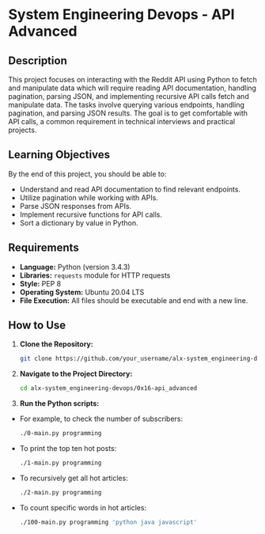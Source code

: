 # System Engineering Devops - API Advanced

## Description

This project focuses on interacting with the Reddit API using Python to fetch and manipulate data which will require reading API documentation, handling pagination, parsing JSON, and implementing recursive API calls fetch and manipulate data. The tasks involve querying various endpoints, handling pagination, and parsing JSON results. The goal is to get comfortable with API calls, a common requirement in technical interviews and practical projects.

## Learning Objectives
By the end of this project, you should be able to:

- Understand and read API documentation to find relevant endpoints.
- Utilize pagination while working with APIs.
- Parse JSON responses from APIs.
- Implement recursive functions for API calls.
- Sort a dictionary by value in Python.

## Requirements
- **Language:** Python (version 3.4.3)
- **Libraries:** `requests` module for HTTP requests
- **Style:** PEP 8
- **Operating System:** Ubuntu 20.04 LTS
- **File Execution:** All files should be executable and end with a new line.


## How to Use
1. **Clone the Repository:**
   ```bash
   git clone https://github.com/your_username/alx-system_engineering-devops.git
   ```
2. **Navigate to the Project Directory:**
   ```bash
   cd alx-system_engineering-devops/0x16-api_advanced
   ```
3. **Run the Python scripts:**
- For example, to check the number of subscribers:
  ```bash
  ./0-main.py programming
  ```
- To print the top ten hot posts:
  ```bash
  ./1-main.py programming
  ```
 - To recursively get all hot articles:
   ```bash
   ./2-main.py programming
   ```
- To count specific words in hot articles:
  ```bash
  ./100-main.py programming 'python java javascript'
  ```
